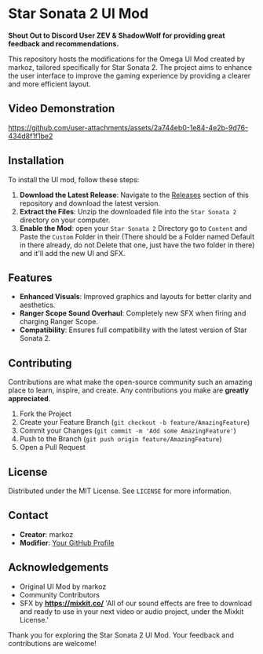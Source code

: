 # Star Sonata 2 UI Mod

**Shout Out to Discord User ZEV & ShadowWolf for providing great feedback and recommendations.**

This repository hosts the modifications for the Omega UI Mod created by markoz, tailored specifically for Star Sonata 2. The project aims to enhance the user interface to improve the gaming experience by providing a clearer and more efficient layout.

## Video Demonstration

https://github.com/user-attachments/assets/2a744eb0-1e84-4e2b-9d76-434d8f1f1be2

## Installation

To install the UI mod, follow these steps:

1. **Download the Latest Release**: Navigate to the [Releases](https://github.com/sovereign655/Star_Sonata2_UI_Mod/releases) section of this repository and download the latest version.
2. **Extract the Files**: Unzip the downloaded file into the `Star Sonata 2` directory on your computer.
3. **Enable the Mod**: open your `Star Sonata 2` Directory go to `Content` and Paste the `Custom` Folder in their (There should be a Folder named Default in there already, do not Delete that one, just have the two folder in there) and it'll add the new UI and SFX.

## Features

- **Enhanced Visuals**: Improved graphics and layouts for better clarity and aesthetics.
- **Ranger Scope Sound Overhaul**: Completely new SFX when firing and charging Ranger Scope.
- **Compatibility**: Ensures full compatibility with the latest version of Star Sonata 2.

## Contributing

Contributions are what make the open-source community such an amazing place to learn, inspire, and create. Any contributions you make are **greatly appreciated**.

1. Fork the Project
2. Create your Feature Branch (`git checkout -b feature/AmazingFeature`)
3. Commit your Changes (`git commit -m 'Add some AmazingFeature'`)
4. Push to the Branch (`git push origin feature/AmazingFeature`)
5. Open a Pull Request

## License

Distributed under the MIT License. See `LICENSE` for more information.

## Contact

- **Creator**: markoz
- **Modifier**: [Your GitHub Profile](https://github.com/sovereign655)

## Acknowledgements

- Original UI Mod by markoz
- Community Contributors
- SFX by **https://mixkit.co/** 'All of our sound effects are free to download and ready to use in your next video or audio project, under the Mixkit License.'

Thank you for exploring the Star Sonata 2 UI Mod. Your feedback and contributions are welcome!


